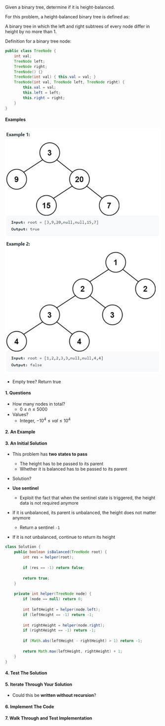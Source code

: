 Given a binary tree, determine if it is height-balanced.

For this problem, a height-balanced binary tree is defined as:

A binary tree in which the left and right subtrees of every node differ in height by no more than 1.



Definition for a binary tree node:

```java
public class TreeNode {
    int val;
    TreeNode left;
    TreeNode right;
    TreeNode() {}
    TreeNode(int val) { this.val = val; }
    TreeNode(int val, TreeNode left, TreeNode right) {
        this.val = val;
        this.left = left;
        this.right = right;
    }
}
```



#### Examples

![image-20220718022316072](Problem.assets/image-20220718022316072.png)

* Empty tree? Return true



#### 1. Questions

* How many nodes in total?
  * $0 \leq n \leq 5000$
* Values?
  * Integer, $-10^4 \leq val \leq 10^4$



#### 2. An Example



#### 3. An Initial Solution

* This problem has **two states to pass**
  * The height has to be passed to its parent
  * Whether it is balanced has to be passed to its parent

* Solution?
* **Use sentinel**
  * Exploit the fact that when the sentinel state is triggered, the height data is not required anymore

* If it is unbalanced, its parent is unbalanced, the height does not matter anymore
  * Return a sentinel `-1`
* If it is not unbalanced, continue to return its height

```java
class Solution {
    public boolean isBalanced(TreeNode root) {
        int res = helper(root);
        
        if (res == -1) return false;
        
        return true;
    }
    
    private int helper(TreeNode node) {
        if (node == null) return 0;
        
        int leftHeight = helper(node.left);
        if (leftHeight == -1) return -1;
        
        int rightHeight = helper(node.right);
        if (rightHeight == -1) return -1;
        
        if (Math.abs(leftHeight - rightHeight) > 1) return -1;
        
        return Math.max(leftHeight, rightHeight) + 1;
    }
}
```



#### 4. Test The Solution



#### 5. Iterate Through Your Solution

* Could this be **written without recursion**?




#### 6. Implement The Code



#### 7. Walk Through and Test Implementation


